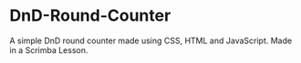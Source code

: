 # DnD-Round-Counter
A simple DnD round counter made using CSS, HTML and JavaScript. Made in a Scrimba Lesson.
